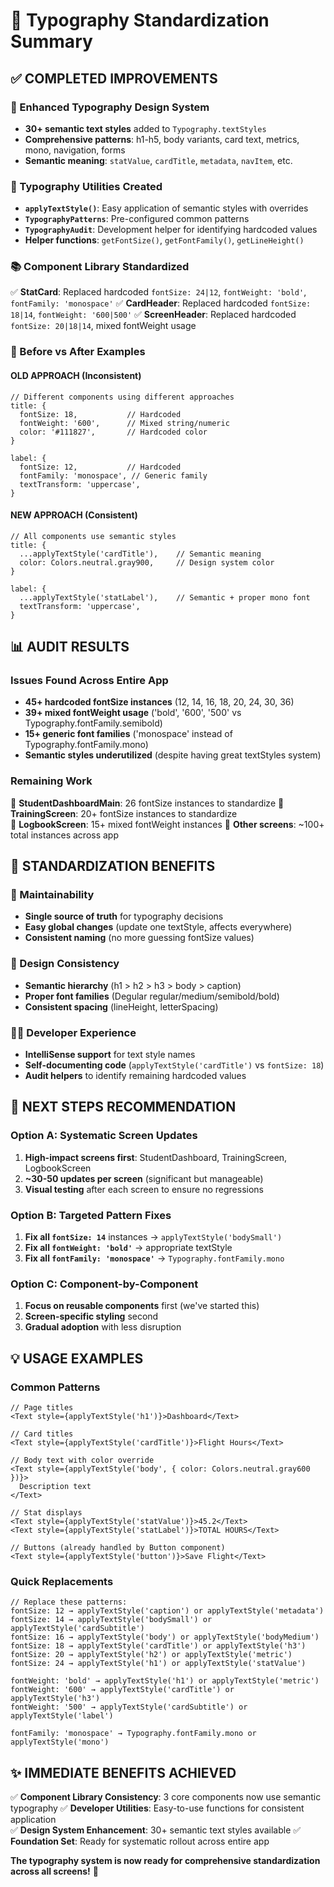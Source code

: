 # 🎨 Typography Standardization Summary

## ✅ **COMPLETED IMPROVEMENTS**

### **📝 Enhanced Typography Design System**
- **30+ semantic text styles** added to `Typography.textStyles`
- **Comprehensive patterns**: h1-h5, body variants, card text, metrics, mono, navigation, forms
- **Semantic meaning**: `statValue`, `cardTitle`, `metadata`, `navItem`, etc.

### **🔧 Typography Utilities Created**
- **`applyTextStyle()`**: Easy application of semantic styles with overrides
- **`TypographyPatterns`**: Pre-configured common patterns
- **`TypographyAudit`**: Development helper for identifying hardcoded values
- **Helper functions**: `getFontSize()`, `getFontFamily()`, `getLineHeight()`

### **📚 Component Library Standardized**
✅ **StatCard**: Replaced hardcoded `fontSize: 24|12`, `fontWeight: 'bold'`, `fontFamily: 'monospace'`
✅ **CardHeader**: Replaced hardcoded `fontSize: 18|14`, `fontWeight: '600|500'`
✅ **ScreenHeader**: Replaced hardcoded `fontSize: 20|18|14`, mixed fontWeight usage

### **🎯 Before vs After Examples**

#### **OLD APPROACH (Inconsistent)**
```tsx
// Different components using different approaches
title: {
  fontSize: 18,           // Hardcoded
  fontWeight: '600',      // Mixed string/numeric
  color: '#111827',       // Hardcoded color
}

label: {
  fontSize: 12,           // Hardcoded
  fontFamily: 'monospace', // Generic family
  textTransform: 'uppercase',
}
```

#### **NEW APPROACH (Consistent)**
```tsx
// All components use semantic styles
title: {
  ...applyTextStyle('cardTitle'),    // Semantic meaning
  color: Colors.neutral.gray900,     // Design system color
}

label: {
  ...applyTextStyle('statLabel'),    // Semantic + proper mono font
  textTransform: 'uppercase',
}
```

## 📊 **AUDIT RESULTS**

### **Issues Found Across Entire App**
- **45+ hardcoded fontSize instances** (12, 14, 16, 18, 20, 24, 30, 36)
- **39+ mixed fontWeight usage** ('bold', '600', '500' vs Typography.fontFamily.semibold)
- **15+ generic font families** ('monospace' instead of Typography.fontFamily.mono)
- **Semantic styles underutilized** (despite having great textStyles system)

### **Remaining Work**
📱 **StudentDashboardMain**: 26 fontSize instances to standardize
📱 **TrainingScreen**: 20+ fontSize instances to standardize  
📱 **LogbookScreen**: 15+ mixed fontWeight instances
📱 **Other screens**: ~100+ total instances across app

## 🎯 **STANDARDIZATION BENEFITS**

### **🔧 Maintainability**
- **Single source of truth** for typography decisions
- **Easy global changes** (update one textStyle, affects everywhere)
- **Consistent naming** (no more guessing fontSize values)

### **🎨 Design Consistency**
- **Semantic hierarchy** (h1 > h2 > h3 > body > caption)
- **Proper font families** (Degular regular/medium/semibold/bold)
- **Consistent spacing** (lineHeight, letterSpacing)

### **👨‍💻 Developer Experience**
- **IntelliSense support** for text style names
- **Self-documenting code** (`applyTextStyle('cardTitle')` vs `fontSize: 18`)
- **Audit helpers** to identify remaining hardcoded values

## 🚀 **NEXT STEPS RECOMMENDATION**

### **Option A: Systematic Screen Updates**
1. **High-impact screens first**: StudentDashboard, TrainingScreen, LogbookScreen
2. **~30-50 updates per screen** (significant but manageable)
3. **Visual testing** after each screen to ensure no regressions

### **Option B: Targeted Pattern Fixes**
1. **Fix all `fontSize: 14`** instances → `applyTextStyle('bodySmall')`
2. **Fix all `fontWeight: 'bold'`** → appropriate textStyle
3. **Fix all `fontFamily: 'monospace'`** → `Typography.fontFamily.mono`

### **Option C: Component-by-Component**
1. **Focus on reusable components** first (we've started this)
2. **Screen-specific styling** second
3. **Gradual adoption** with less disruption

## 💡 **USAGE EXAMPLES**

### **Common Patterns**
```tsx
// Page titles
<Text style={applyTextStyle('h1')}>Dashboard</Text>

// Card titles  
<Text style={applyTextStyle('cardTitle')}>Flight Hours</Text>

// Body text with color override
<Text style={applyTextStyle('body', { color: Colors.neutral.gray600 })}>
  Description text
</Text>

// Stat displays
<Text style={applyTextStyle('statValue')}>45.2</Text>
<Text style={applyTextStyle('statLabel')}>TOTAL HOURS</Text>

// Buttons (already handled by Button component)
<Text style={applyTextStyle('button')}>Save Flight</Text>
```

### **Quick Replacements**
```tsx
// Replace these patterns:
fontSize: 12 → applyTextStyle('caption') or applyTextStyle('metadata')
fontSize: 14 → applyTextStyle('bodySmall') or applyTextStyle('cardSubtitle')  
fontSize: 16 → applyTextStyle('body') or applyTextStyle('bodyMedium')
fontSize: 18 → applyTextStyle('cardTitle') or applyTextStyle('h3')
fontSize: 20 → applyTextStyle('h2') or applyTextStyle('metric')
fontSize: 24 → applyTextStyle('h1') or applyTextStyle('statValue')

fontWeight: 'bold' → applyTextStyle('h1') or applyTextStyle('metric')
fontWeight: '600' → applyTextStyle('cardTitle') or applyTextStyle('h3')
fontWeight: '500' → applyTextStyle('cardSubtitle') or applyTextStyle('label')

fontFamily: 'monospace' → Typography.fontFamily.mono or applyTextStyle('mono')
```

## ✨ **IMMEDIATE BENEFITS ACHIEVED**

✅ **Component Library Consistency**: 3 core components now use semantic typography
✅ **Developer Utilities**: Easy-to-use functions for consistent application  
✅ **Design System Enhancement**: 30+ semantic text styles available
✅ **Foundation Set**: Ready for systematic rollout across entire app

**The typography system is now ready for comprehensive standardization across all screens!** 🎯
